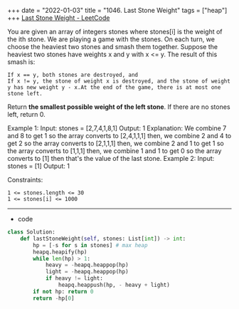 +++ 
date = "2022-01-03"
title = "1046. Last Stone Weight"
tags = ["heap"]
+++
[Last Stone Weight - LeetCode](https://leetcode.com/problems/last-stone-weight/)

You are given an array of integers stones where stones[i] is the weight of the ith stone.
We are playing a game with the stones. On each turn, we choose the heaviest two stones and smash them together. Suppose the heaviest two stones have weights x and y with x <= y. The result of this smash is:

	If x == y, both stones are destroyed, and
	If x != y, the stone of weight x is destroyed, and the stone of weight y has new weight y - x.At the end of the game, there is at most one stone left.
Return __the smallest possible weight of the left stone__. If there are no stones left, return 0.
 
Example 1:
Input: stones = [2,7,4,1,8,1] Output: 1 Explanation: We combine 7 and 8 to get 1 so the array converts to [2,4,1,1,1] then, we combine 2 and 4 to get 2 so the array converts to [2,1,1,1] then, we combine 2 and 1 to get 1 so the array converts to [1,1,1] then, we combine 1 and 1 to get 0 so the array converts to [1] then that's the value of the last stone. 
Example 2:
Input: stones = [1] Output: 1 
 
Constraints:

	1 <= stones.length <= 30
	1 <= stones[i] <= 1000

---
- code
```py
class Solution:
    def lastStoneWeight(self, stones: List[int]) -> int:
        hp = [-s for s in stones] # max heap
        heapq.heapify(hp)
        while len(hp) > 1:
            heavy = -heapq.heappop(hp)
            light = -heapq.heappop(hp)
            if heavy != light:
                heapq.heappush(hp, - heavy + light)
        if not hp: return 0
        return -hp[0]
```
